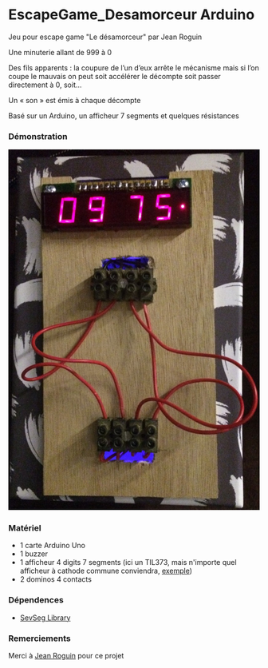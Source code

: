 # EscapeGame_Desamorceur Arduino

Jeu pour escape game "Le désamorceur" par Jean Roguin

Une minuterie allant de 999 à 0

Des fils apparents : la coupure de l’un d’eux arrête le mécanisme mais si l’on coupe le mauvais on peut soit accélérer le décompte soit passer directement à 0, soit…

Un « son » est émis à chaque décompte

Basé sur un Arduino, un afficheur 7 segments et quelques résistances


### Démonstration

![Maquette](/images/montage_du_jeu.jpg)

### Matériel

* 1 carte Arduino Uno
* 1 buzzer
* 1 afficheur 4 digits 7 segments (ici un TIL373, mais n'importe quel afficheur à cathode commune conviendra, [exemple](https://www.gotronic.fr/art-afficheur-7-segments-jaunes-4-digits-20371.htm))
* 2 dominos 4 contacts

### Dépendences

* [SevSeg Library](https://github.com/DeanIsMe/SevSeg)

### Remerciements

Merci à [Jean Roguin](mailto:) pour ce projet
